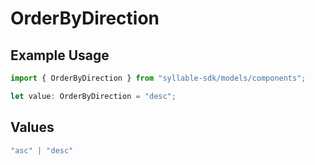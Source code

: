 # OrderByDirection

## Example Usage

```typescript
import { OrderByDirection } from "syllable-sdk/models/components";

let value: OrderByDirection = "desc";
```

## Values

```typescript
"asc" | "desc"
```
